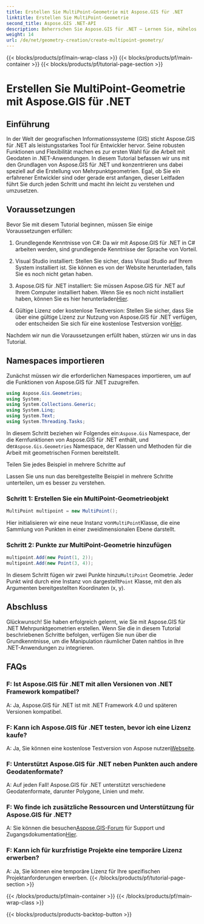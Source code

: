 ```yaml
---
title: Erstellen Sie MultiPoint-Geometrie mit Aspose.GIS für .NET
linktitle: Erstellen Sie MultiPoint-Geometrie
second_title: Aspose.GIS .NET-API
description: Beherrschen Sie Aspose.GIS für .NET – Lernen Sie, mühelos Mehrpunktgeometrien zu erstellen. Umfassendes Tutorial für Entwickler.
weight: 14
url: /de/net/geometry-creation/create-multipoint-geometry/
---
```


{{< blocks/products/pf/main-wrap-class >}}
{{< blocks/products/pf/main-container >}}
{{< blocks/products/pf/tutorial-page-section >}}

# Erstellen Sie MultiPoint-Geometrie mit Aspose.GIS für .NET

## Einführung

In der Welt der geografischen Informationssysteme (GIS) sticht Aspose.GIS für .NET als leistungsstarkes Tool für Entwickler hervor. Seine robusten Funktionen und Flexibilität machen es zur ersten Wahl für die Arbeit mit Geodaten in .NET-Anwendungen. In diesem Tutorial befassen wir uns mit den Grundlagen von Aspose.GIS für .NET und konzentrieren uns dabei speziell auf die Erstellung von Mehrpunktgeometrien. Egal, ob Sie ein erfahrener Entwickler sind oder gerade erst anfangen, dieser Leitfaden führt Sie durch jeden Schritt und macht ihn leicht zu verstehen und umzusetzen.

## Voraussetzungen

Bevor Sie mit diesem Tutorial beginnen, müssen Sie einige Voraussetzungen erfüllen:

1. Grundlegende Kenntnisse von C#: Da wir mit Aspose.GIS für .NET in C# arbeiten werden, sind grundlegende Kenntnisse der Sprache von Vorteil.

2. Visual Studio installiert: Stellen Sie sicher, dass Visual Studio auf Ihrem System installiert ist. Sie können es von der Website herunterladen, falls Sie es noch nicht getan haben.

3. Aspose.GIS für .NET installiert: Sie müssen Aspose.GIS für .NET auf Ihrem Computer installiert haben. Wenn Sie es noch nicht installiert haben, können Sie es hier herunterladen[Hier](https://releases.aspose.com/gis/net/).

4.  Gültige Lizenz oder kostenlose Testversion: Stellen Sie sicher, dass Sie über eine gültige Lizenz zur Nutzung von Aspose.GIS für .NET verfügen, oder entscheiden Sie sich für eine kostenlose Testversion von[Hier](https://releases.aspose.com/).

Nachdem wir nun die Voraussetzungen erfüllt haben, stürzen wir uns in das Tutorial.

## Namespaces importieren

Zunächst müssen wir die erforderlichen Namespaces importieren, um auf die Funktionen von Aspose.GIS für .NET zuzugreifen.


```csharp
using Aspose.Gis.Geometries;
using System;
using System.Collections.Generic;
using System.Linq;
using System.Text;
using System.Threading.Tasks;
```

 In diesem Schritt beziehen wir Folgendes ein:`Aspose.Gis` Namespace, der die Kernfunktionen von Aspose.GIS für .NET enthält, und der`Aspose.Gis.Geometries` Namespace, der Klassen und Methoden für die Arbeit mit geometrischen Formen bereitstellt.

Teilen Sie jedes Beispiel in mehrere Schritte auf

Lassen Sie uns nun das bereitgestellte Beispiel in mehrere Schritte unterteilen, um es besser zu verstehen.

### Schritt 1: Erstellen Sie ein MultiPoint-Geometrieobjekt

```csharp
MultiPoint multipoint = new MultiPoint();
```

 Hier initialisieren wir eine neue Instanz von`MultiPoint`Klasse, die eine Sammlung von Punkten in einer zweidimensionalen Ebene darstellt.

### Schritt 2: Punkte zur MultiPoint-Geometrie hinzufügen

```csharp
multipoint.Add(new Point(1, 2));
multipoint.Add(new Point(3, 4));
```

 In diesem Schritt fügen wir zwei Punkte hinzu`MultiPoint` Geometrie. Jeder Punkt wird durch eine Instanz von dargestellt`Point` Klasse, mit den als Argumenten bereitgestellten Koordinaten (x, y).

## Abschluss

Glückwunsch! Sie haben erfolgreich gelernt, wie Sie mit Aspose.GIS für .NET Mehrpunktgeometrien erstellen. Wenn Sie die in diesem Tutorial beschriebenen Schritte befolgen, verfügen Sie nun über die Grundkenntnisse, um die Manipulation räumlicher Daten nahtlos in Ihre .NET-Anwendungen zu integrieren.

## FAQs

### F: Ist Aspose.GIS für .NET mit allen Versionen von .NET Framework kompatibel?
A: Ja, Aspose.GIS für .NET ist mit .NET Framework 4.0 und späteren Versionen kompatibel.

### F: Kann ich Aspose.GIS für .NET testen, bevor ich eine Lizenz kaufe?
 A: Ja, Sie können eine kostenlose Testversion von Aspose nutzen[Webseite](https://purchase.aspose.com/temporary-license/).

### F: Unterstützt Aspose.GIS für .NET neben Punkten auch andere Geodatenformate?
A: Auf jeden Fall! Aspose.GIS für .NET unterstützt verschiedene Geodatenformate, darunter Polygone, Linien und mehr.

### F: Wo finde ich zusätzliche Ressourcen und Unterstützung für Aspose.GIS für .NET?
 A: Sie können die besuchen[Aspose.GIS-Forum](https://forum.aspose.com/c/gis/33) für Support und Zugangsdokumentation[Hier](https://reference.aspose.com/gis/net/).

### F: Kann ich für kurzfristige Projekte eine temporäre Lizenz erwerben?
A: Ja, Sie können eine temporäre Lizenz für Ihre spezifischen Projektanforderungen erwerben.
{{< /blocks/products/pf/tutorial-page-section >}}

{{< /blocks/products/pf/main-container >}}
{{< /blocks/products/pf/main-wrap-class >}}

{{< blocks/products/products-backtop-button >}}
